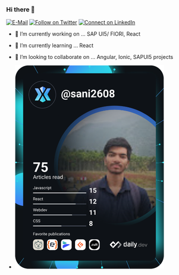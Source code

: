 ### Hi there 👋
[![E-Mail](https://img.shields.io/badge/--email?label=E-mail&logo=Gmail&style=social)](mailto:sanikumarsahani@gmail.com) [![Follow on Twitter](https://img.shields.io/badge/--twitter?label=Twitter&logo=Twitter&style=social)](https://twitter.com/sanikumarsahani) [![Connect on LinkedIn](https://img.shields.io/badge/--linkedin?label=LinkedIn&logo=LinkedIn&style=social)](https://www.linkedin.com/in/sa2608) 
<!--
**sa2608/sa2608** is a ✨ _special_ ✨ repository because its `README.md` (this file) appears on your GitHub profile.

Here are some ideas to get you started:
-->
- 🔭 I’m currently working on ... SAP UI5/ FIORI, React
- 🌱 I’m currently learning ... React
- 👯 I’m looking to collaborate on ... Angular, Ionic, SAPUI5 projects





- <a href="https://app.daily.dev/sani2608"><img src="https://github.com/sani2608/sani2608/blob/master/devcard.svg" width="400" alt="sunny sahani's Dev Card"/></a>

